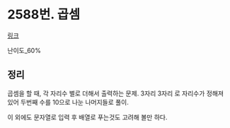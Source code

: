 # 2588번. 곱셈

[링크](https://www.acmicpc.net/problem/2588)

난이도\_60%

## 정리

곱셈을 할 때, 각 자리수 별로 더해서 출력하는 문제.
3자리 3자리 로 자리수가 정해져 있어 두번째 수를 10으로 나눈 나머지들로 풀이.

이 외에도 문자열로 입력 후 배열로 푸는것도 고려해 볼만 하다.

